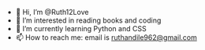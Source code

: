 - 👋 Hi, I’m @Ruth12Love
- 👀 I’m interested in reading books and coding 
- 🌱 I’m currently learning Python and CSS 
- 📫 How to reach me: email is ruthandile962@gmail.com

<!---
Ruth12Love/Ruth12Love is a ✨ special ✨ repository because its `README.md` (this file) appears on your GitHub profile.
You can click the Preview link to take a look at your changes.
--->
